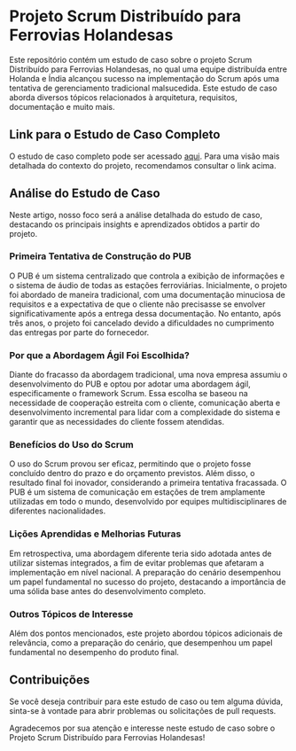 # Projeto Scrum Distribuído para Ferrovias Holandesas

Este repositório contém um estudo de caso sobre o projeto Scrum Distribuído para Ferrovias Holandesas, no qual uma equipe distribuída entre Holanda e Índia alcançou sucesso na implementação do Scrum após uma tentativa de gerenciamento tradicional malsucedida. Este estudo de caso aborda diversos tópicos relacionados à arquitetura, requisitos, documentação e muito mais.

## Link para o Estudo de Caso Completo

O estudo de caso completo pode ser acessado [aqui](https://www.infoq.com/articles/dutch-railway-scrum/). Para uma visão mais detalhada do contexto do projeto, recomendamos consultar o link acima.

## Análise do Estudo de Caso

Neste artigo, nosso foco será a análise detalhada do estudo de caso, destacando os principais insights e aprendizados obtidos a partir do projeto.

### Primeira Tentativa de Construção do PUB

O PUB é um sistema centralizado que controla a exibição de informações e o sistema de áudio de todas as estações ferroviárias. Inicialmente, o projeto foi abordado de maneira tradicional, com uma documentação minuciosa de requisitos e a expectativa de que o cliente não precisasse se envolver significativamente após a entrega dessa documentação. No entanto, após três anos, o projeto foi cancelado devido a dificuldades no cumprimento das entregas por parte do fornecedor.

### Por que a Abordagem Ágil Foi Escolhida?

Diante do fracasso da abordagem tradicional, uma nova empresa assumiu o desenvolvimento do PUB e optou por adotar uma abordagem ágil, especificamente o framework Scrum. Essa escolha se baseou na necessidade de cooperação estreita com o cliente, comunicação aberta e desenvolvimento incremental para lidar com a complexidade do sistema e garantir que as necessidades do cliente fossem atendidas.

### Benefícios do Uso do Scrum

O uso do Scrum provou ser eficaz, permitindo que o projeto fosse concluído dentro do prazo e do orçamento previstos. Além disso, o resultado final foi inovador, considerando a primeira tentativa fracassada. O PUB é um sistema de comunicação em estações de trem amplamente utilizadas em todo o mundo, desenvolvido por equipes multidisciplinares de diferentes nacionalidades.

### Lições Aprendidas e Melhorias Futuras

Em retrospectiva, uma abordagem diferente teria sido adotada antes de utilizar sistemas integrados, a fim de evitar problemas que afetaram a implementação em nível nacional. A preparação do cenário desempenhou um papel fundamental no sucesso do projeto, destacando a importância de uma sólida base antes do desenvolvimento completo.

### Outros Tópicos de Interesse

Além dos pontos mencionados, este projeto abordou tópicos adicionais de relevância, como a preparação do cenário, que desempenhou um papel fundamental no desempenho do produto final.

## Contribuições

Se você deseja contribuir para este estudo de caso ou tem alguma dúvida, sinta-se à vontade para abrir problemas ou solicitações de pull requests.

Agradecemos por sua atenção e interesse neste estudo de caso sobre o Projeto Scrum Distribuído para Ferrovias Holandesas!
